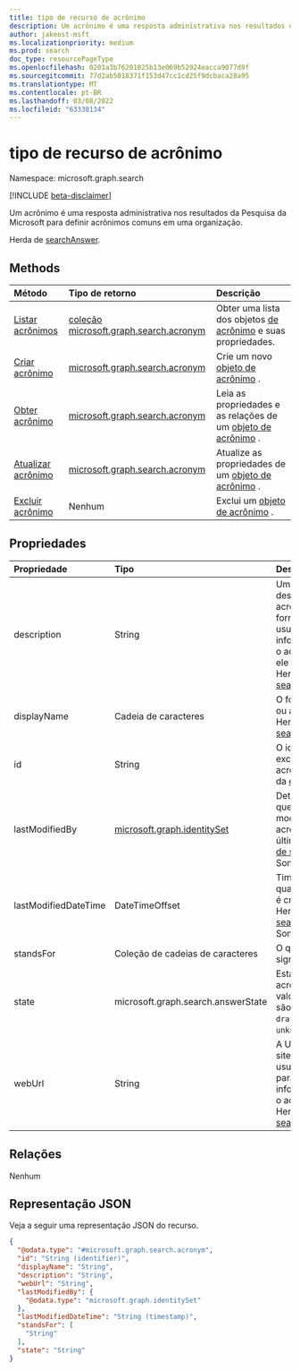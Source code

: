 ```yaml
---
title: tipo de recurso de acrônimo
description: Um acrônimo é uma resposta administrativa nos resultados da Pesquisa da Microsoft para definir acrônimos comuns em uma organização.
author: jakeost-msft
ms.localizationpriority: medium
ms.prod: search
doc_type: resourcePageType
ms.openlocfilehash: 0201a3b76201825b13e069b52924eacca9077d9f
ms.sourcegitcommit: 77d2ab5018371f153d47cc1cd25f9dcbaca28a95
ms.translationtype: MT
ms.contentlocale: pt-BR
ms.lasthandoff: 03/08/2022
ms.locfileid: "63338134"
---
```

# <a name="acronym-resource-type"></a>tipo de recurso de acrônimo

Namespace: microsoft.graph.search

[!INCLUDE [beta-disclaimer](../../includes/beta-disclaimer.md)]

Um acrônimo é uma resposta administrativa nos resultados da Pesquisa da Microsoft para definir acrônimos comuns em uma organização.

Herda de [searchAnswer](../resources/search-searchAnswer.md).

## <a name="methods"></a>Methods
|Método|Tipo de retorno|Descrição|
|:---|:---|:---|
|[Listar acrônimos](../api/search-searchentity-list-acronyms.md)|[coleção microsoft.graph.search.acronym](../resources/search-acronym.md)|Obter uma lista dos objetos [de acrônimo](../resources/search-acronym.md) e suas propriedades.|
|[Criar acrônimo](../api/search-searchentity-post-acronyms.md)|[microsoft.graph.search.acronym](../resources/search-acronym.md)|Crie um novo [objeto de acrônimo](../resources/search-acronym.md) .|
|[Obter acrônimo](../api/search-acronym-get.md)|[microsoft.graph.search.acronym](../resources/search-acronym.md)|Leia as propriedades e as relações de um [objeto de acrônimo](../resources/search-acronym.md) .|
|[Atualizar acrônimo](../api/search-acronym-update.md)|[microsoft.graph.search.acronym](../resources/search-acronym.md)|Atualize as propriedades de um [objeto de acrônimo](../resources/search-acronym.md) .|
|[Excluir acrônimo](../api/search-acronym-delete.md)|Nenhum|Exclui um [objeto de acrônimo](../resources/search-acronym.md) .|

## <a name="properties"></a>Propriedades
|Propriedade|Tipo|Descrição|
|:---|:---|:---|
|description|String|Uma breve descrição do acrônimo que fornece aos usuários mais informações sobre o acrônimo e o que ele representa. Herdado [de searchAnswer](../resources/search-searchAnswer.md).|
|displayName|Cadeia de caracteres|O formulário curto ou acrônimo real. Herdado [de searchAnswer](../resources/search-searchAnswer.md).|
|id|String|O identificador exclusivo (GUID) do acrônimo. Herdado da [entidade](../resources/entity.md).|
|lastModifiedBy|[microsoft.graph.identitySet](../resources/identityset.md)|Detalhes do usuário que criou ou modificou o acrônimo pela última vez. Herdado [de searchAnswer](../resources/search-searchAnswer.md). Somente leitura.|
|lastModifiedDateTime|DateTimeOffset|Timestamp de quando o acrônimo é criado ou editado. Herdado [de searchAnswer](../resources/search-searchAnswer.md). Somente leitura.|
|standsFor|Coleção de cadeias de caracteres|O que o acrônimo significa.|
|state|microsoft.graph.search.answerState|Estado do acrônimo. Os valores possíveis são: `published`, `draft`, `excluded`ou `unknownFutureValue`.|
|webUrl|String|A URL da página ou site onde os usuários podem ir para obter mais informações sobre o acrônimo. Herdado [de searchAnswer](../resources/search-searchAnswer.md).|

## <a name="relationships"></a>Relações
Nenhum

## <a name="json-representation"></a>Representação JSON
Veja a seguir uma representação JSON do recurso.
<!-- {
  "blockType": "resource",
  "keyProperty": "id",
  "@odata.type": "microsoft.graph.search.acronym",
  "baseType": "microsoft.graph.search.searchAnswer",
  "openType": false
}
-->
``` json
{
  "@odata.type": "#microsoft.graph.search.acronym",
  "id": "String (identifier)",
  "displayName": "String",
  "description": "String",
  "webUrl": "String",
  "lastModifiedBy": {
    "@odata.type": "microsoft.graph.identitySet"
  },
  "lastModifiedDateTime": "String (timestamp)",
  "standsFor": [
    "String"
  ],
  "state": "String"
}
```

